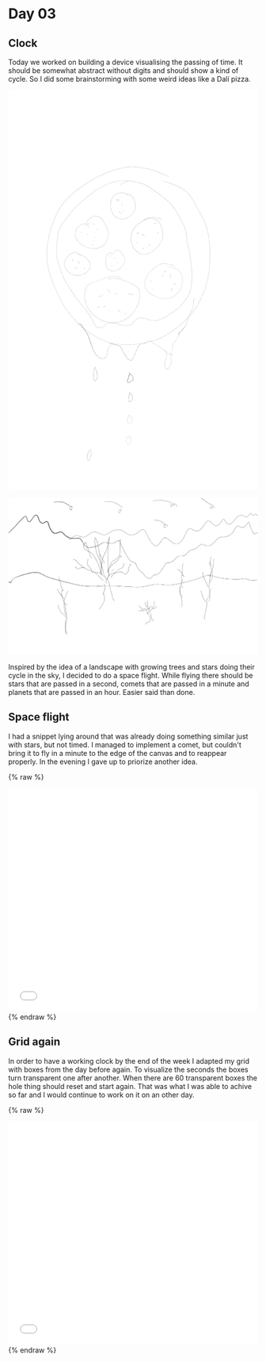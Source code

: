 # Day 03

## Clock

Today we worked on building a device visualising the passing of time. It should be somewhat abstract without digits and should show a kind of cycle. So I did some brainstorming with some weird ideas like a Dalí pizza.

![Example Image](content/day03/01/pizza.png)

![Example Image](content/day03/01/landscape.png)

Inspired by the idea of a landscape with growing trees and stars doing their cycle in the sky, I decided to do a space flight. While flying there should be stars that are passed in a second, comets that are passed in a minute and planets that are passed in an hour. Easier said than done.

## Space flight

I had a snippet lying around that was already doing something similar just with stars, but not timed. I managed to implement a comet, but couldn't bring it to fly in a minute to the edge of the canvas and to reappear properly. In the evening I gave up to priorize another idea.

{% raw %}
<iframe src="content\day03\space_v2_comet\index.html" width="100%" height="450" frameborder="no"></iframe>
{% endraw %}

## Grid again

In order to have a working clock by the end of the week I adapted my grid with boxes from the day before again. To visualize the seconds the boxes turn transparent one after another. When there are 60 transparent boxes the hole thing should reset and start again. That was what I was able to achive so far and I would continue to work on it on an other day.

{% raw %}
<iframe src="content\day03\time_v1_min\index.html" width="100%" height="450" frameborder="no"></iframe>
{% endraw %}